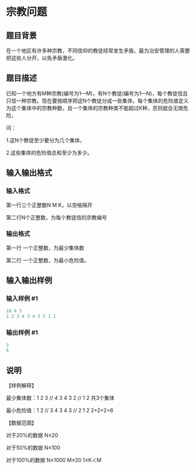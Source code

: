 # 宗教问题

## 题目背景

在一个地区有许多种宗教，不同信仰的教徒经常发生矛盾，最为治安管理的人需要把这些人分开，以免矛盾激化。

## 题目描述

已知一个地方有M种宗教(编号为1—M)，有N个教徒(编号为1—N)，每个教徒信且只信一种宗教。现在要按顺序把这N个教徒分成一些集体，每个集体的危险值定义为这个集体中的宗教种数，且一个集体的宗教种类不能超过K种，否则就会无限危险，

问：

1.这N个教徒至少要分为几个集体，

2.这些集体的危险值总和至少为多少。

## 输入输出格式

### 输入格式

第一行三个正整数N M K，以空格隔开

第二行N个正整数，为每个教徒信的宗教编号

### 输出格式

第一行 一个正整数，为最少集体数

第二行 一个正整数，为最小危险值。

## 输入输出样例

### 输入样例 #1

```cpp
10 4 3
1 2 3 4 3 4 3 2 1 2

```
### 输出样例 #1

```cpp
3
6

```
## 说明

【样例解释】

最少集体数：1 2 3 // 4 3 4 3 2 // 1 2 共3个集体

最小危险值：1 2 // 3 4 3 4 3 // 2 1 2 2+2+2=6

【数据范围】

对于20%的数据 N≤20

对于50%的数据 N≤100

对于100%的数据 N≤1000 M≤20 1≤K＜M

